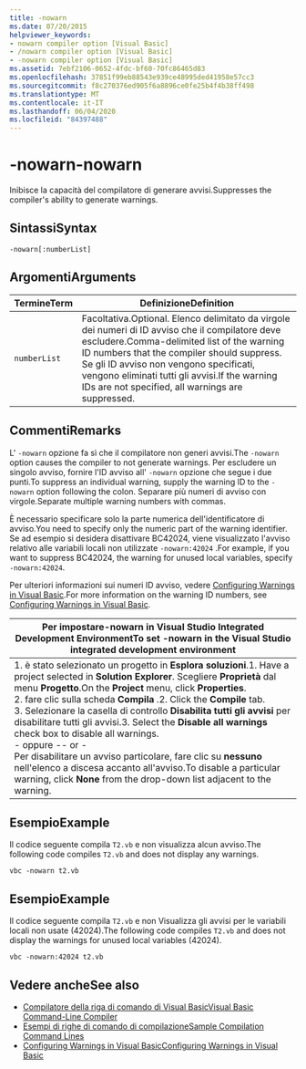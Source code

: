 ```yaml
---
title: -nowarn
ms.date: 07/20/2015
helpviewer_keywords:
- nowarn compiler option [Visual Basic]
- /nowarn compiler option [Visual Basic]
- -nowarn compiler option [Visual Basic]
ms.assetid: 7ebf2106-0652-4fdc-bf60-70fc86465d83
ms.openlocfilehash: 37851f99eb88543e939ce48995ded41958e57cc3
ms.sourcegitcommit: f8c270376ed905f6a8896ce0fe25b4f4b38ff498
ms.translationtype: MT
ms.contentlocale: it-IT
ms.lasthandoff: 06/04/2020
ms.locfileid: "84397488"
---
```

# <a name="-nowarn"></a><span data-ttu-id="04f35-102">-nowarn</span><span class="sxs-lookup"><span data-stu-id="04f35-102">-nowarn</span></span>
<span data-ttu-id="04f35-103">Inibisce la capacità del compilatore di generare avvisi.</span><span class="sxs-lookup"><span data-stu-id="04f35-103">Suppresses the compiler's ability to generate warnings.</span></span>  
  
## <a name="syntax"></a><span data-ttu-id="04f35-104">Sintassi</span><span class="sxs-lookup"><span data-stu-id="04f35-104">Syntax</span></span>  
  
```console  
-nowarn[:numberList]  
```  
  
## <a name="arguments"></a><span data-ttu-id="04f35-105">Argomenti</span><span class="sxs-lookup"><span data-stu-id="04f35-105">Arguments</span></span>  
  
|<span data-ttu-id="04f35-106">Termine</span><span class="sxs-lookup"><span data-stu-id="04f35-106">Term</span></span>|<span data-ttu-id="04f35-107">Definizione</span><span class="sxs-lookup"><span data-stu-id="04f35-107">Definition</span></span>|  
|---|---|  
|`numberList`|<span data-ttu-id="04f35-108">Facoltativa.</span><span class="sxs-lookup"><span data-stu-id="04f35-108">Optional.</span></span> <span data-ttu-id="04f35-109">Elenco delimitato da virgole dei numeri di ID avviso che il compilatore deve escludere.</span><span class="sxs-lookup"><span data-stu-id="04f35-109">Comma-delimited list of the warning ID numbers that the compiler should suppress.</span></span> <span data-ttu-id="04f35-110">Se gli ID avviso non vengono specificati, vengono eliminati tutti gli avvisi.</span><span class="sxs-lookup"><span data-stu-id="04f35-110">If the warning IDs are not specified, all warnings are suppressed.</span></span>|  
  
## <a name="remarks"></a><span data-ttu-id="04f35-111">Commenti</span><span class="sxs-lookup"><span data-stu-id="04f35-111">Remarks</span></span>  
 <span data-ttu-id="04f35-112">L' `-nowarn` opzione fa sì che il compilatore non generi avvisi.</span><span class="sxs-lookup"><span data-stu-id="04f35-112">The `-nowarn` option causes the compiler to not generate warnings.</span></span> <span data-ttu-id="04f35-113">Per escludere un singolo avviso, fornire l'ID avviso all' `-nowarn` opzione che segue i due punti.</span><span class="sxs-lookup"><span data-stu-id="04f35-113">To suppress an individual warning, supply the warning ID to the `-nowarn` option following the colon.</span></span> <span data-ttu-id="04f35-114">Separare più numeri di avviso con virgole.</span><span class="sxs-lookup"><span data-stu-id="04f35-114">Separate multiple warning numbers with commas.</span></span>  
  
 <span data-ttu-id="04f35-115">È necessario specificare solo la parte numerica dell'identificatore di avviso.</span><span class="sxs-lookup"><span data-stu-id="04f35-115">You need to specify only the numeric part of the warning identifier.</span></span> <span data-ttu-id="04f35-116">Se ad esempio si desidera disattivare BC42024, viene visualizzato l'avviso relativo alle variabili locali non utilizzate `-nowarn:42024` .</span><span class="sxs-lookup"><span data-stu-id="04f35-116">For example, if you want to suppress BC42024, the warning for unused local variables, specify `-nowarn:42024`.</span></span>  
  
 <span data-ttu-id="04f35-117">Per ulteriori informazioni sui numeri ID avviso, vedere [Configuring Warnings in Visual Basic](/visualstudio/ide/configuring-warnings-in-visual-basic).</span><span class="sxs-lookup"><span data-stu-id="04f35-117">For more information on the warning ID numbers, see [Configuring Warnings in Visual Basic](/visualstudio/ide/configuring-warnings-in-visual-basic).</span></span>  
  
|<span data-ttu-id="04f35-118">Per impostare-nowarn in Visual Studio Integrated Development Environment</span><span class="sxs-lookup"><span data-stu-id="04f35-118">To set -nowarn in the Visual Studio integrated development environment</span></span>|  
|---|  
|<span data-ttu-id="04f35-119">1. è stato selezionato un progetto in **Esplora soluzioni**.</span><span class="sxs-lookup"><span data-stu-id="04f35-119">1.  Have a project selected in **Solution Explorer**.</span></span> <span data-ttu-id="04f35-120">Scegliere **Proprietà** dal menu **Progetto**.</span><span class="sxs-lookup"><span data-stu-id="04f35-120">On the **Project** menu, click **Properties**.</span></span> <br /><span data-ttu-id="04f35-121">2. fare clic sulla scheda **Compila** .</span><span class="sxs-lookup"><span data-stu-id="04f35-121">2.  Click the **Compile** tab.</span></span><br /><span data-ttu-id="04f35-122">3. Selezionare la casella di controllo **Disabilita tutti gli avvisi** per disabilitare tutti gli avvisi.</span><span class="sxs-lookup"><span data-stu-id="04f35-122">3.  Select the **Disable all warnings** check box to disable all warnings.</span></span><br />     <span data-ttu-id="04f35-123">- oppure -</span><span class="sxs-lookup"><span data-stu-id="04f35-123">- or -</span></span><br />     <span data-ttu-id="04f35-124">Per disabilitare un avviso particolare, fare clic su **nessuno** nell'elenco a discesa accanto all'avviso.</span><span class="sxs-lookup"><span data-stu-id="04f35-124">To disable a particular warning, click **None** from the drop-down list adjacent to the warning.</span></span>|  
  
## <a name="example"></a><span data-ttu-id="04f35-125">Esempio</span><span class="sxs-lookup"><span data-stu-id="04f35-125">Example</span></span>  
 <span data-ttu-id="04f35-126">Il codice seguente compila `T2.vb` e non visualizza alcun avviso.</span><span class="sxs-lookup"><span data-stu-id="04f35-126">The following code compiles `T2.vb` and does not display any warnings.</span></span>  
  
```console
vbc -nowarn t2.vb  
```  
  
## <a name="example"></a><span data-ttu-id="04f35-127">Esempio</span><span class="sxs-lookup"><span data-stu-id="04f35-127">Example</span></span>  
 <span data-ttu-id="04f35-128">Il codice seguente compila `T2.vb` e non Visualizza gli avvisi per le variabili locali non usate (42024).</span><span class="sxs-lookup"><span data-stu-id="04f35-128">The following code compiles `T2.vb` and does not display the warnings for unused local variables (42024).</span></span>  
  
```console
vbc -nowarn:42024 t2.vb  
```  
  
## <a name="see-also"></a><span data-ttu-id="04f35-129">Vedere anche</span><span class="sxs-lookup"><span data-stu-id="04f35-129">See also</span></span>

- [<span data-ttu-id="04f35-130">Compilatore della riga di comando di Visual Basic</span><span class="sxs-lookup"><span data-stu-id="04f35-130">Visual Basic Command-Line Compiler</span></span>](index.md)
- [<span data-ttu-id="04f35-131">Esempi di righe di comando di compilazione</span><span class="sxs-lookup"><span data-stu-id="04f35-131">Sample Compilation Command Lines</span></span>](sample-compilation-command-lines.md)
- [<span data-ttu-id="04f35-132">Configuring Warnings in Visual Basic</span><span class="sxs-lookup"><span data-stu-id="04f35-132">Configuring Warnings in Visual Basic</span></span>](/visualstudio/ide/configuring-warnings-in-visual-basic)
